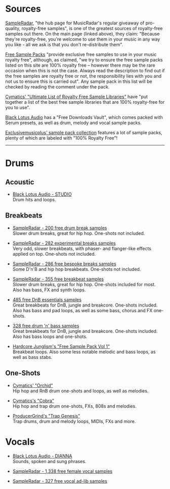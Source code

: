 # Sources

[SampleRadar](https://www.musicradar.com/news/tech/free-music-samples-royalty-free-loops-hits-and-multis-to-download),
"the hub page for MusicRadar's regular giveaway of pro-quality, royalty-free samples", is one of the greatest sources of
royalty-free samples out there. On the main page (linked above), they claim: "Because they're royalty-free, you're welcome
to use them in your music in any way you like - all we ask is that you don't re-distribute them".

[Free Sample Packs](https://free-sample-packs.com/) "provide exclusive free samples to use in your music royalty free",
although, as claimed, "we try to ensure the free sample packs listed on this site are 100% royalty free – however there may
be the rare occasion when this is not the case. Always read the description to find out if the free samples are royalty free
or not, the responsibility lies with you and not us to ensure this is carried out". Any sample pack in this list will be checked
by reading the comment under the pack.

[Cymatics' "Ultimate List of Royalty Free Sample Libraries"](https://cymatics.fm/blogs/production/ultimate-list-of-royalty-free-sample-libraries)
have "put together a list of the best free sample libraries that are 100% royalty-free for you to use".

[Black Lotus Audio](https://blacklotusaudio.com/secret-free-downloads-vault/) has a "Free Downloads Vault", which comes
packed with Serum presets, as well as drum, melody and vocal sample packs.

[Exclusivemusicplus' sample pack collection](https://exclusivemusicplus.com/posts/e1fa9faf8fd03077/the-best-high-quality-sample-packs)
features a lot of sample packs, plenty of which are labeled with "100% Royalty Free"!

---

# Drums

## Acoustic
- [Black Lotus Audio - STUDIO](https://blafreedirect.s3.us-east-2.amazonaws.com/studioacousticdrums.zip)<br>
Drum hits and loops.

## Breakbeats

- [SampleRadar - 200 free drum break samples](https://www.musicradar.com/news/tech/sampleradar-200-free-drum-break-samples-522667)<br>
Slower drum breaks, great for hip hop. One-shots not included.

- [SampleRadar - 282 experimental breaks samples](https://www.musicradar.com/news/sampleradar-experimental-breaks-samples)<br>
Very odd, slower breakbeats, with phaser- and flanger-like effects applied on top. One-shots not included.

- [SampleRadar - 286 free bespoke breaks samples](https://www.musicradar.com/news/sampleradar-286-free-bespoke-breaks-samples)<br>
Some D'n'B and hip hop breakbeats. One-shots not included.

- [SampleRadar - 355 free breakbeat samples](https://www.musicradar.com/news/sampleradar-free-breakbeat-samples-1)<br>
Slower drum breaks, great for hip hop. One-shots included for most. Also has bass, FX and synth loops.

- [485 free DnB essentials samples](https://www.musicradar.com/news/sampleradar-dnb-essentials-samples)<br>
Great breakbeats for DnB, jungle and breakcore. One-shots included. Also has bass and pad loops, as well as some bass, chorus and FX one-shots.

- [328 free drum 'n' bass samples](https://www.musicradar.com/news/tech/sampleradar-328-free-drum-n-bass-samples-222244)<br>
Great breakbeats for DnB, jungle and breakcore. One-shots included. Also has bass loops and one-shots.

- [Hardcore Junglism's "Free Sample Pack Vol 1"](https://hardcorejunglism.com/free-sample-pack-01/)<br>
Breakbeat loops. Also some less notable melodic and bass loops, as well as bass stabs.

## One-Shots

- [Cymatics' "Orchid"](https://cymatics.fm/pages/thank-orchid-premium-sample-pack)<br>
Hip hop and RnB drum one-shots and loops, as well as melodies.

- [Cymatics's "Cobra"](https://cymatics.fm/pages/thank-cobra)<br>
Hip hop and trap drum one-shots, FXs, 808s and melodies.

- [ProducerGrind's "Trap Genesis"](https://producergrind.com/pages/trap-genesis-beta-pack-thank)<br>
Trap drums, drum and melody loops, MIDIs, FXs and more.

# Vocals

- [Black Lotus Audio - DIANNA](https://blafreedirect.s3.us-east-2.amazonaws.com/diannaartistpack.zip)<br>
Sounds, spoken and sung phrases.

- [SampleRadar - 1,338 free female vocal samples](https://www.musicradar.com/news/tech/free-female-vocal-samples)

- [SampleRadar - 327 free vocal ad-lib samples](https://www.musicradar.com/news/tech/free-vocal-ad-lib-samples)
